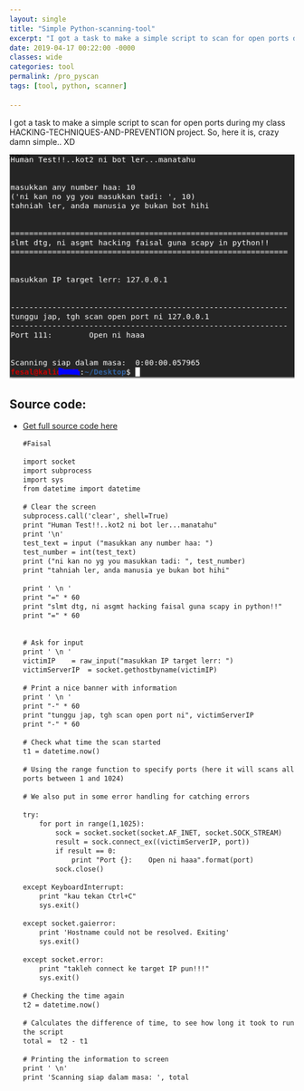 ```yaml
---
layout: single
title: "Simple Python-scanning-tool"
excerpt: "I got a task to make a simple script to scan for open ports during my class HACKING-TECHNIQUES-AND-PREVENTION project."
date: 2019-04-17 00:22:00 -0000
classes: wide
categories: tool
permalink: /pro_pyscan
tags: [tool, python, scanner]

---
```


I got a task to make a simple script to scan for open ports during my class HACKING-TECHNIQUES-AND-PREVENTION project. So, here it is, crazy damn simple.. XD

![Screenshot](https://raw.githubusercontent.com/faisalfs10x/HACKING-TECHNIQUES-AND-PREVENTION-python-scanning-tool/master/Capture.PNG)

## Source code:
- [Get full source code here](https://github.com/faisalfs10x/HACKING-TECHNIQUES-AND-PREVENTION-python-scanning-tool/blob/master/Portscanner.py)

      #Faisal 

      import socket
      import subprocess
      import sys
      from datetime import datetime

      # Clear the screen
      subprocess.call('clear', shell=True)
      print "Human Test!!..kot2 ni bot ler...manatahu"
      print '\n'
      test_text = input ("masukkan any number haa: ")
      test_number = int(test_text)
      print ("ni kan no yg you masukkan tadi: ", test_number)
      print "tahniah ler, anda manusia ye bukan bot hihi"

      print ' \n '
      print "=" * 60
      print "slmt dtg, ni asgmt hacking faisal guna scapy in python!!"
      print "=" * 60


      # Ask for input
      print ' \n '
      victimIP    = raw_input("masukkan IP target lerr: ")
      victimServerIP  = socket.gethostbyname(victimIP)

      # Print a nice banner with information
      print ' \n '
      print "-" * 60
      print "tunggu jap, tgh scan open port ni", victimServerIP
      print "-" * 60

      # Check what time the scan started
      t1 = datetime.now()

      # Using the range function to specify ports (here it will scans all ports between 1 and 1024)

      # We also put in some error handling for catching errors

      try:
          for port in range(1,1025):  
              sock = socket.socket(socket.AF_INET, socket.SOCK_STREAM)
              result = sock.connect_ex((victimServerIP, port))
              if result == 0:
                  print "Port {}: 	 Open ni haaa".format(port)
              sock.close()

      except KeyboardInterrupt:
          print "kau tekan Ctrl+C"
          sys.exit()

      except socket.gaierror:
          print 'Hostname could not be resolved. Exiting'
          sys.exit()

      except socket.error:
          print "takleh connect ke target IP pun!!!"
          sys.exit()

      # Checking the time again
      t2 = datetime.now()

      # Calculates the difference of time, to see how long it took to run the script
      total =  t2 - t1

      # Printing the information to screen
      print ' \n'
      print 'Scanning siap dalam masa: ', total
